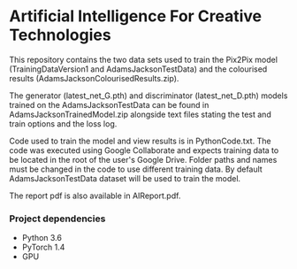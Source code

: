 # Artificial Intelligence For Creative Technologies
This repository contains the two data sets used to train the Pix2Pix model (TrainingDataVersion1 and AdamsJacksonTestData) and the colourised results (AdamsJacksonColourisedResults.zip). 

The generator (latest_net_G.pth) and discriminator (latest_net_D.pth) models trained on the AdamsJacksonTestData can be found in AdamsJacksonTrainedModel.zip alongside text files stating the test and train options and the loss log.  

Code used to train the model and view results is in PythonCode.txt. The code was executed using Google Collaborate and expects training data to be located in the root of the user's Google Drive. Folder paths and names must be changed in the code to use different training data. By default AdamsJacksonTestData dataset will be used to train the model.

The report pdf is also available in AIReport.pdf.

### Project dependencies
- Python 3.6  
- PyTorch 1.4  
- GPU
